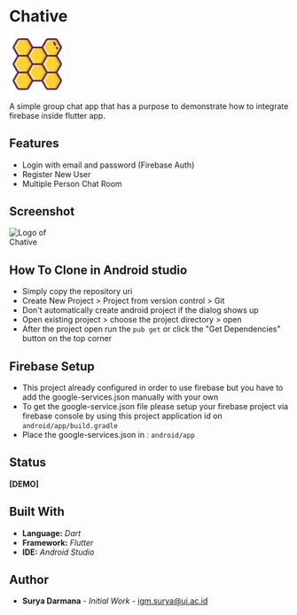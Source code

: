 # Chative

<img src="https://github.com/suryadarmana/chative/raw/master/images/logo.png" alt="Logo of Chative" style="max-width:20%;">

A simple group chat app that has a purpose to demonstrate how to integrate firebase inside flutter app.

## Features
* Login with email and password (Firebase Auth)
* Register New User
* Multiple Person Chat Room

## Screenshot
<img src="https://github.com/suryadarmana/chative/tree/master/screenshot/screenshot.gif" alt="Logo of Chative" style="max-width:20%;">


## How To Clone in Android studio
* Simply copy the repository uri
* Create New Project > Project from version control > Git
* Don't automatically create android project if the dialog shows up
* Open existing project > choose the project directory > open
* After the project open run the ```pub get``` or click the "Get Dependencies" button on the top corner

## Firebase Setup
* This project already configured in order to use firebase but you have to add the google-services.json manually with your own
* To get the google-service.json file please setup your firebase project via firebase console by using this project application id on ```android/app/build.gradle```
* Place the google-services.json in : ```android/app```

## Status
**[DEMO]**

## Built With

* **Language:** *Dart*
* **Framework:** *Flutter*
* **IDE:** *Android Studio*

## Author

* **Surya Darmana** - *Initial Work* - igm.surya@ui.ac.id



